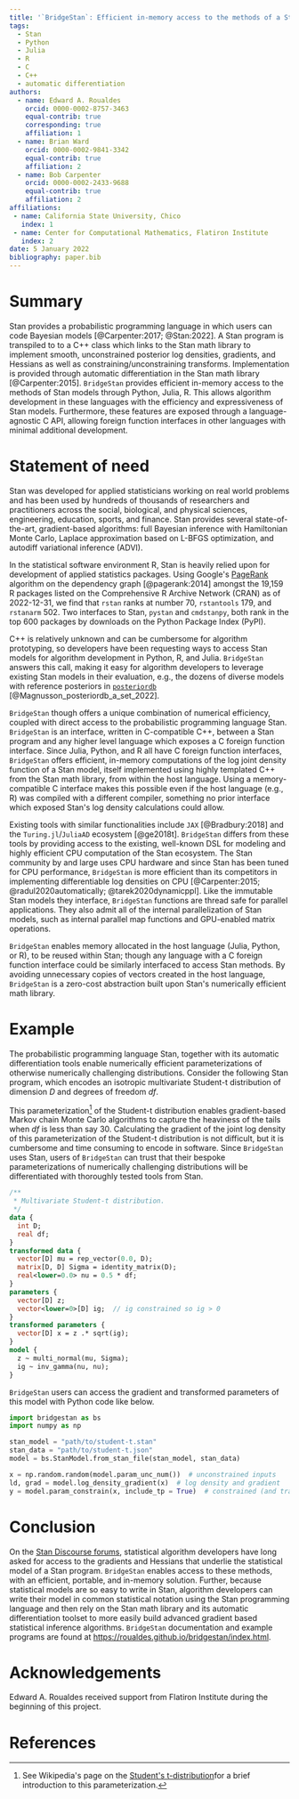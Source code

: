 ```yaml
---
title: '`BridgeStan`: Efficient in-memory access to the methods of a Stan model'
tags:
  - Stan
  - Python
  - Julia
  - R
  - C
  - C++
  - automatic differentiation
authors:
  - name: Edward A. Roualdes
    orcid: 0000-0002-8757-3463
    equal-contrib: true
    corresponding: true
    affiliation: 1
  - name: Brian Ward
    orcid: 0000-0002-9841-3342
    equal-contrib: true
    affiliation: 2
  - name: Bob Carpenter
	orcid: 0000-0002-2433-9688
    equal-contrib: true
    affiliation: 2
affiliations:
 - name: California State University, Chico
   index: 1
 - name: Center for Computational Mathematics, Flatiron Institute
   index: 2
date: 5 January 2022
bibliography: paper.bib
---
```


# Summary

Stan provides a probabilistic programming language in which users can
code Bayesian models [@Carpenter:2017; @Stan:2022].  A Stan program is
transpiled to to a C++ class which links to the Stan math library to
implement smooth, unconstrained posterior log densities, gradients,
and Hessians as well as constraining/unconstraining transforms.
Implementation is provided through automatic differentiation in the
Stan math library [@Carpenter:2015].  `BridgeStan` provides efficient
in-memory access to the methods of Stan models through Python, Julia,
R.  This allows algorithm development in these languages with
the efficiency and expressiveness of Stan models.
Furthermore, these features are exposed through a language-agnostic C
API, allowing foreign function interfaces in other languages with
minimal additional development.


# Statement of need

Stan was developed for applied statisticians working on real world
problems and has been used by hundreds of thousands of researchers and
practitioners across the social, biological, and physical sciences,
engineering, education, sports, and finance.  Stan provides several
state-of-the-art, gradient-based algorithms: full Bayesian inference
with Hamiltonian Monte Carlo, Laplace approximation based on L-BFGS
optimization, and autodiff variational inference (ADVI).

In the statistical software environment R, Stan is heavily relied upon
for development of applied statistics packages.  Using Google's
[PageRank](https://en.wikipedia.org/wiki/PageRank) algorithm on the
dependency graph [@pagerank:2014] amongst the 19,159 R packages listed
on the Comprehensive R Archive Network (CRAN) as of 2022-12-31, we
find that `rstan` ranks at number 70, `rstantools` 179, and `rstanarm` 502. Two
interfaces to Stan, `pystan` and `cmdstanpy`, both rank in the top 600 packages by
downloads on the Python Package Index (PyPI).

C++ is relatively unknown and can be cumbersome for algorithm
prototyping, so developers have been requesting ways to access Stan
models for algorithm development in Python, R, and Julia. `BridgeStan` answers
this call, making it easy for algorithm developers to leverage existing
Stan models in their evaluation, e.g., the dozens of diverse models with
reference posteriors in [`posteriordb`](https://github.com/stan-dev/posteriordb)
[@Magnusson_posteriordb_a_set_2022].

`BridgeStan` though offers a unique combination of numerical efficiency,
coupled with direct access to the probabilistic programming language
Stan.  `BridgeStan` is an interface, written in C-compatible C++,
between a Stan program and any higher level language which exposes a C
foreign function interface.  Since Julia, Python, and R all have C
foreign function interfaces, `BridgeStan` offers efficient, in-memory
computations of the log joint density function of a Stan model, itself
implemented using highly templated C++ from the Stan math library,
from within the host language.  Using a memory-compatible C interface
makes this possible even if the host language (e.g., R) was compiled
with a different compiler, something no prior interface which exposed
Stan's log density calculations could allow.

Existing tools with similar functionalities include `JAX`
[@Bradbury:2018] and the `Turing.jl`/`JuliaAD` ecosystem [@ge2018t].
`BridgeStan` differs from these tools by providing access to the existing,
well-known DSL for modeling and highly efficient CPU computation of the Stan ecosystem.
The Stan community by and large uses CPU hardware and since Stan has
been tuned for CPU performance, `BridgeStan` is more efficient than its
competitors in implementing differentiable log densities on CPU
[@Carpenter:2015; @radul2020automatically; @tarek2020dynamicppl].
Like the immutable Stan models they interface, `BridgeStan` functions
are thread safe for parallel applications.  They also admit all of the
internal parallelization of Stan models, such as internal parallel map
functions and GPU-enabled matrix operations.

`BridgeStan` enables memory allocated in the host language (Julia,
Python, or R), to be reused within Stan; though any language with a C
foreign function interface could be similarly interfaced to access
Stan methods.  By avoiding unnecessary copies of vectors created in
the host language, `BridgeStan` is a zero-cost abstraction built upon
Stan's numerically efficient math library.

# Example

The probabilistic programming language Stan, together with its automatic
differentiation tools enable numerically efficient parameterizations of
otherwise numerically challenging distributions.  Consider the
following Stan program, which encodes an isotropic multivariate Student-t
distribution of dimension $D$ and degrees of freedom $df$.

This parameterization[^1] of the Student-t distribution enables gradient-based
Markov chain Monte Carlo algorithms to capture the heaviness of the tails when
$df$ is less than say $30$.  Calculating the gradient of the joint log density
of this parameterization of the Student-t distribution is not difficult, but it
is cumbersome and time consuming to encode in software.  Since `BridgeStan` uses
Stan, users of `BridgeStan` can trust that their bespoke parameterizations of
numerically challenging distributions will be differentiated with
thoroughly tested tools from Stan.

```stan
/**
 * Multivariate Student-t distribution.
 */
data {
  int D;
  real df;
}
transformed data {
  vector[D] mu = rep_vector(0.0, D);
  matrix[D, D] Sigma = identity_matrix(D);
  real<lower=0.0> nu = 0.5 * df;
}
parameters {
  vector[D] z;
  vector<lower=0>[D] ig;  // ig constrained so ig > 0
}
transformed parameters {
  vector[D] x = z .* sqrt(ig);
}
model {
  z ~ multi_normal(mu, Sigma);
  ig ~ inv_gamma(nu, nu);
}
```

`BridgeStan` users can access the gradient and transformed parameters of this
model with Python code like below.

```python
import bridgestan as bs
import numpy as np

stan_model = "path/to/student-t.stan"
stan_data = "path/to/student-t.json"
model = bs.StanModel.from_stan_file(stan_model, stan_data)

x = np.random.random(model.param_unc_num())  # unconstrained inputs
ld, grad = model.log_density_gradient(x)  # log density and gradient
y = model.param_constrain(x, include_tp = True)  # constrained (and transformed) params
```

# Conclusion

On the [Stan Discourse forums](https://discourse.mc-stan.org/), statistical
algorithm developers have long asked for access to the gradients and Hessians
that underlie the statistical model of a Stan program.  `BridgeStan` enables
access to these methods, with an efficient, portable, and in-memory solution.  Further,
because statistical models are so easy to write in Stan, algorithm developers
can write their model in common statistical notation using the Stan programming
language and then rely on the Stan math library and its automatic
differentiation toolset to more easily build advanced gradient based statistical
inference algorithms.  `BridgeStan` documentation and example programs are found
at <https://roualdes.github.io/bridgestan/index.html>.


[^1]: See Wikipedia's page on the [Student's t-distribution](https://en.wikipedia.org/wiki/Student%27s_t-distribution#Characterization)for a brief introduction to this parameterization.

# Acknowledgements

Edward A. Roualdes received support from Flatiron Institute during the beginning
of this project.

# References

